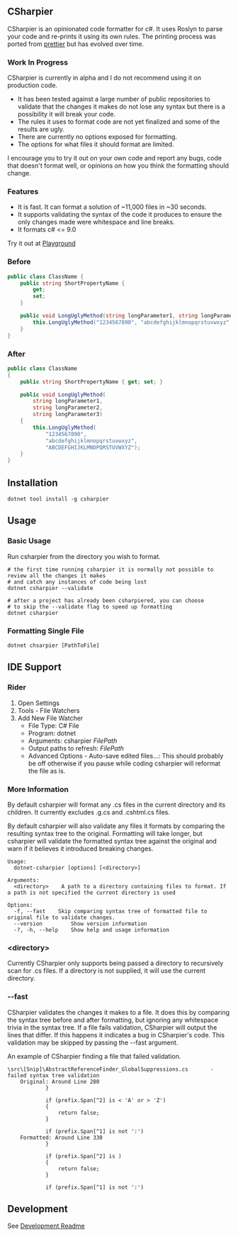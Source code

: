 ## CSharpier
CSharpier is an opinionated code formatter for c#. It uses Roslyn to parse your code and re-prints it using its own rules. The printing process was ported from [prettier](https://github.com/prettier/prettier) but has evolved over time.

### Work In Progress
CSharpier is currently in alpha and I do not recommend using it on production code.
  - It has been tested against a large number of public repositories to validate that the changes it makes do not lose any syntax but there is a possibility it will break your code.
  - The rules it uses to format code are not yet finalized and some of the results are ugly.
  - There are currently no options exposed for formatting.
  - The options for what files it should format are limited.

I encourage you to try it out on your own code and report any bugs, code that doesn't format well, or opinions on how you think the formatting should change.

### Features
  - It is fast. It can format a solution of ~11,000 files in ~30 seconds.
  - It supports validating the syntax of the code it produces to ensure the only changes made were whitespace and line breaks.
  - It formats c# <= 9.0

Try it out at [Playground](https://csharpier.bnt-studios.com)

### Before
```c#
public class ClassName {
    public string ShortPropertyName {
        get;
        set; 
    }

    public void LongUglyMethod(string longParameter1, string longParameter2, string longParameter3) { 
        this.LongUglyMethod("1234567890", "abcdefghijklmnopqrstuvwxyz", "ABCDEFGHIJKLMNOPQRSTUVWXYZ");
    }
}
```

### After
```c#
public class ClassName
{
    public string ShortPropertyName { get; set; }

    public void LongUglyMethod(
        string longParameter1,
        string longParameter2,
        string longParameter3)
    {
        this.LongUglyMethod(
            "1234567890",
            "abcdefghijklmnopqrstuvwxyz",
            "ABCDEFGHIJKLMNOPQRSTUVWXYZ");
    }
}
```

## Installation
```console
dotnet tool install -g csharpier
```

## Usage
### Basic Usage
Run csharpier from the directory you wish to format.
```console
# the first time running csharpier it is normally not possible to review all the changes it makes
# and catch any instances of code being lost 
dotnet csharpier --validate

# after a project has already been csharpiered, you can choose
# to skip the --validate flag to speed up formatting
dotnet csharpier
```

### Formatting Single File
```console
dotnet chsarpier [PathToFile]
```

## IDE Support
### Rider
1. Open Settings
2. Tools - File Watchers
3. Add New File Watcher
    * File Type: C# File
    * Program: dotnet
    * Arguments: csharpier $FilePath$
    * Output paths to refresh: $FilePath$
	* Advanced Options - Auto-save edited files...: This should probably be off otherwise if you pause while coding csharpier will reformat the file as is.


### More Information
By default csharpier will format any .cs files in the current directory and its children. It currently excludes .g.cs and .cshtml.cs files.

By default csharpier will also validate any files it formats by comparing the resulting syntax tree to the original.
Formatting will take longer, but csharpier will validate the formatted syntax tree against the original and warn if it believes it introduced breaking changes. 

```console
Usage:
  dotnet-csharpier [options] [<directory>]

Arguments:
  <directory>    A path to a directory containing files to format. If a path is not specified the current directory is used

Options:
  -f, --fast    Skip comparing syntax tree of formatted file to original file to validate changes.
  --version         Show version information
  -?, -h, --help    Show help and usage information

```

### \<directory\>
Currently CSharpier only supports being passed a directory to recursively scan for .cs files.
If a directory is not supplied, it will use the current directory.

### --fast
CSharpier validates the changes it makes to a file.
It does this by comparing the syntax tree before and after formatting, but ignoring any whitespace trivia in the syntax tree.
If a file fails validation, CSharpier will output the lines that differ.
If this happens it indicates a bug in CSharpier's code.
This validation may be skipped by passing the --fast argument.

An example of CSharpier finding a file that failed validation.
```
\src\[Snip]\AbstractReferenceFinder_GlobalSuppressions.cs       - failed syntax tree validation
    Original: Around Line 280
            }

            if (prefix.Span[^2] is < 'A' or > 'Z')
            {
                return false;
            }

            if (prefix.Span[^1] is not ':')
    Formatted: Around Line 330
            }

            if (prefix.Span[^2] is )
            {
                return false;
            }

            if (prefix.Span[^1] is not ':')
```

## Development
See [Development Readme](Src/README.md)

